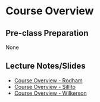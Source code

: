# Course Overview

## Pre-class Preparation

None

## Lecture Notes/Slides

- [Course Overview - Rodham]()
- [Course Overview - Sillito](course-overview-sillito.md)
- [Course Overview - Wilkerson](https://docs.google.com/presentation/d/1XCn8_cZfung3MzCXkNmlV-MZdmFHX-MA8DGdLAvHImw/edit?usp=sharing)
